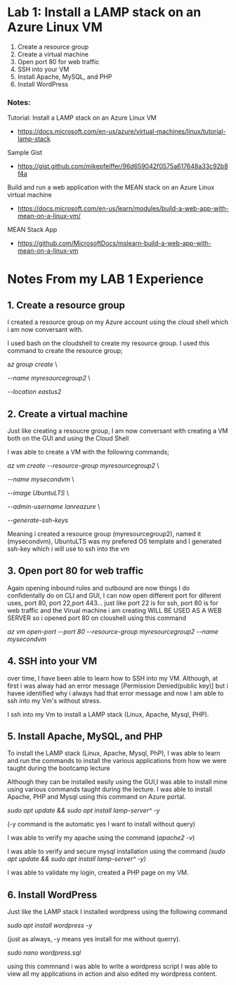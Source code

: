 # Lab 1: Install a LAMP stack on an Azure Linux VM

1. Create a resource group
2. Create a virtual machine
3. Open port 80 for web traffic
4. SSH into your VM
5. Install Apache, MySQL, and PHP
6. Install WordPress

### Notes:

Tutorial: Install a LAMP stack on an Azure Linux VM
* https://docs.microsoft.com/en-us/azure/virtual-machines/linux/tutorial-lamp-stack

Sample Gist
* https://gist.github.com/mikepfeiffer/96d659042f0575a617648a33c92b8f4a

Build and run a web application with the MEAN stack on an Azure Linux virtual machine
* https://docs.microsoft.com/en-us/learn/modules/build-a-web-app-with-mean-on-a-linux-vm/

MEAN Stack App
* https://github.com/MicrosoftDocs/mslearn-build-a-web-app-with-mean-on-a-linux-vm

# Notes From my LAB 1 Experience 

## 1. Create a resource group
I created a resource group on my Azure account using the cloud shell which i am now conversant with. 

I used bash on the cloudshell to create my resource group. I used this command to create the resource group;

a*z group create* \

*--name myresourcegroup2* \

*--location eastus2*

## 2. Create a virtual machine
Just like creating a resoucre group, I am now conversant with creating a VM  both on the GUI and using the Cloud Shell

I was able to create a VM with the following commands;

*az vm create --resource-group myresourcegroup2* \

*--name mysecondvm* \

*--image UbuntuLTS* \

*--admin-username lanreazure* \

*--generate-ssh-keys* 

Meaning i created a resource group (myresourcegroup2), named it (mysecondvm), UbuntuLTS was my prefered OS template and I generated ssh-key which i will use to ssh into the vm 

## 3. Open port 80 for web traffic
Again opening inbound rules and outbound are now things I do confidentally do on CLI and GUI, I can now open different port for diferent uses, port 80, port 22,port 443... just like port 22 is for ssh, port 80 is for web traffic and the Virual machine i am creating WILL BE USED AS A WEB SERVER  so i opened port 80 on cloushell using this command

*az vm open-port --port 80 --resource-group myresourcegroup2 --name mysecondvm*

## 4. SSH into your VM
over time, I have been able to learn how to SSH into my VM. Although, at first i was alway had an error message [Permission Denied(public key)] but i havee identified why i always had that error message and now I am able to ssh into my Vm's without stress. 

I ssh into my Vm to install a LAMP stack (Linux, Apache, Mysql, PHP).

## 5. Install Apache, MySQL, and PHP
To install the LAMP stack (Linux, Apache, Mysql, PhP), I was able to learn and run the commands to install the various applications from how we were taught during the bootcamp lecture

Although they can be installed easily using the GUI,I was able to install mine using various commands taught during the lecture. I was able to install Apache, PHP and Mysql using this command on Azure portal.

*sudo apt update && sudo apt install lamp-server^ -y* 

(-y command is the automatic yes I want to install without query)

I was able to verify my apache using the command (*apache2 -v*)

 I was able to verify and secure mysql installation using the command  *(sudo apt update && sudo apt install lamp-server^ -y)* 
 
  I was able to validate my login, created a PHP page on my VM.

## 6. Install WordPress
Just like the LAMP stack I installed wordpress using the following command

*sudo apt install wordpress -y* 

(just as always, -y means yes install for me without querry). 

*sudo nano wordpress.sql*

using this commnand i was able to write a wordpress script
I was able to view all my applications in action and also edited my wordpress content.